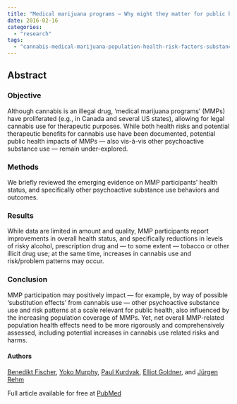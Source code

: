 ```yaml
---
title: "Medical marijuana programs — Why might they matter for public health and why should we better understand their impacts?"
date: 2016-02-16
categories: 
  - "research"
tags: 
  - "cannabis-medical-marijuana-population-health-risk-factors-substance-use"
---
```


## Abstract

### Objective

Although cannabis is an illegal drug, ‘medical marijuana programs’ (MMPs) have proliferated (e.g., in Canada and several US states), allowing for legal cannabis use for therapeutic purposes. While both health risks and potential therapeutic benefits for cannabis use have been documented, potential public health impacts of MMPs — also vis-à-vis other psychoactive substance use — remain under-explored.

### Methods

We briefly reviewed the emerging evidence on MMP participants' health status, and specifically other psychoactive substance use behaviors and outcomes.

### Results

While data are limited in amount and quality, MMP participants report improvements in overall health status, and specifically reductions in levels of risky alcohol, prescription drug and — to some extent — tobacco or other illicit drug use; at the same time, increases in cannabis use and risk/problem patterns may occur.

### Conclusion

MMP participation may positively impact — for example, by way of possible ‘substitution effects’ from cannabis use — other psychoactive substance use and risk patterns at a scale relevant for public health, also influenced by the increasing population coverage of MMPs. Yet, net overall MMP-related population health effects need to be more rigorously and comprehensively assessed, including potential increases in cannabis use related risks and harms.

#### Authors

[Benedikt Fischer](http://www.ncbi.nlm.nih.gov/pubmed/?term=Fischer%20B%5Bauth%5D), [Yoko Murphy](http://www.ncbi.nlm.nih.gov/pubmed/?term=Murphy%20Y%5Bauth%5D), [Paul Kurdyak](http://www.ncbi.nlm.nih.gov/pubmed/?term=Kurdyak%20P%5Bauth%5D), [Elliot Goldner](http://www.ncbi.nlm.nih.gov/pubmed/?term=Goldner%20E%5Bauth%5D), and [Jürgen Rehm](http://www.ncbi.nlm.nih.gov/pubmed/?term=Rehm%20J%5Bauth%5D)

Full article available for free at [PubMed](http://www.ncbi.nlm.nih.gov/pmc/articles/PMC4721313/)

